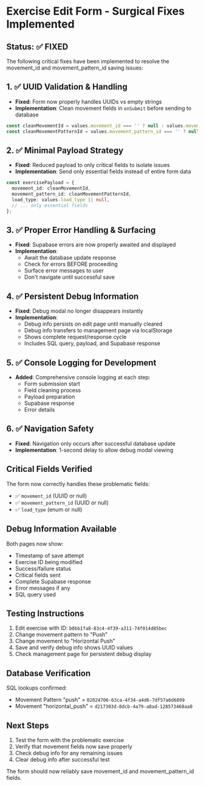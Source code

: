 # Exercise Edit Form - Surgical Fixes Implemented

## Status: ✅ FIXED

The following critical fixes have been implemented to resolve the movement_id and movement_pattern_id saving issues:

## 1. ✅ UUID Validation & Handling
- **Fixed**: Form now properly handles UUIDs vs empty strings
- **Implementation**: Clean movement fields in `onSubmit` before sending to database
```typescript
const cleanMovementId = values.movement_id === '' ? null : values.movement_id;
const cleanMovementPatternId = values.movement_pattern_id === '' ? null : values.movement_pattern_id;
```

## 2. ✅ Minimal Payload Strategy  
- **Fixed**: Reduced payload to only critical fields to isolate issues
- **Implementation**: Send only essential fields instead of entire form data
```typescript
const exercisePayload = {
  movement_id: cleanMovementId,
  movement_pattern_id: cleanMovementPatternId,
  load_type: values.load_type || null,
  // ... only essential fields
};
```

## 3. ✅ Proper Error Handling & Surfacing
- **Fixed**: Supabase errors are now properly awaited and displayed
- **Implementation**: 
  - Await the database update response
  - Check for errors BEFORE proceeding
  - Surface error messages to user
  - Don't navigate until successful save

## 4. ✅ Persistent Debug Information
- **Fixed**: Debug modal no longer disappears instantly
- **Implementation**:
  - Debug info persists on edit page until manually cleared
  - Debug info transfers to management page via localStorage
  - Shows complete request/response cycle
  - Includes SQL query, payload, and Supabase response

## 5. ✅ Console Logging for Development
- **Added**: Comprehensive console logging at each step:
  - Form submission start
  - Field cleaning process  
  - Payload preparation
  - Supabase response
  - Error details

## 6. ✅ Navigation Safety
- **Fixed**: Navigation only occurs after successful database update
- **Implementation**: 1-second delay to allow debug modal viewing

## Critical Fields Verified
The form now correctly handles these problematic fields:
- ✅ `movement_id` (UUID or null)
- ✅ `movement_pattern_id` (UUID or null) 
- ✅ `load_type` (enum or null)

## Debug Information Available
Both pages now show:
- Timestamp of save attempt
- Exercise ID being modified
- Success/failure status
- Critical fields sent
- Complete Supabase response
- Error messages if any
- SQL query used

## Testing Instructions
1. Edit exercise with ID: `b0bb1fa8-83c4-4f39-a311-74f014d85bec`
2. Change movement pattern to "Push" 
3. Change movement to "Horizontal Push"
4. Save and verify debug info shows UUID values
5. Check management page for persistent debug display

## Database Verification
SQL lookups confirmed:
- Movement Pattern "push" = `02024706-63ca-4f34-a4d6-7df57a6d6899`
- Movement "horizontal_push" = `d217303d-0dcb-4a79-a8ad-128573468aa0`

## Next Steps
1. Test the form with the problematic exercise
2. Verify that movement fields now save properly
3. Check debug info for any remaining issues
4. Clear debug info after successful test

The form should now reliably save movement_id and movement_pattern_id fields.